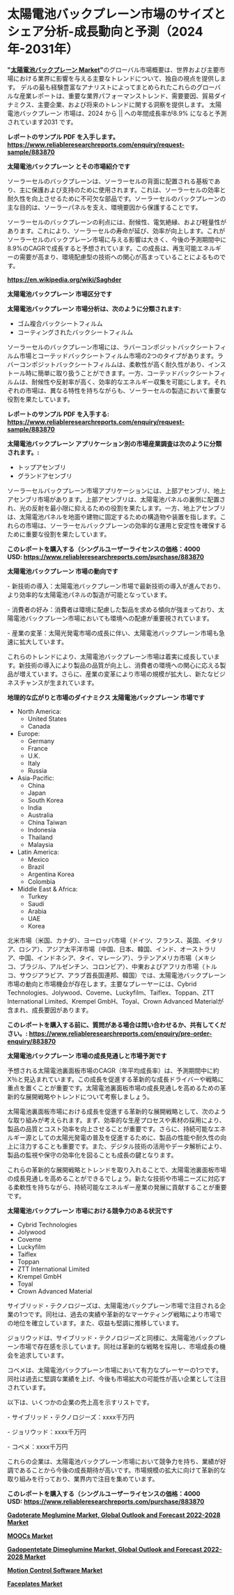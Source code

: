 <p><h1>太陽電池バックプレーン市場のサイズとシェア分析-成長動向と予測（2024年-2031年）</h1></p><p><strong>"<a href="https://www.reliableresearchreports.com/solar-cell-back-plane-r883870">太陽電池バックプレーン Market</a>"</strong>のグローバル市場概要は、世界および主要市場における業界に影響を与える主要なトレンドについて、独自の視点を提供します。 デルの最も経験豊富なアナリストによってまとめられたこれらのグローバルな産業レポートは、重要な業界パフォーマンストレンド、需要要因、貿易ダイナミクス、主要企業、および将来のトレンドに関する洞察を提供します。 太陽電池バックプレーン 市場は、2024 から || への年間成長率が8.9% になると予測されています2031 です。</p>
<p><strong>レポートのサンプル PDF を入手します。</strong><strong><a href="https://www.reliableresearchreports.com/enquiry/request-sample/883870">https://www.reliableresearchreports.com/enquiry/request-sample/883870</a></strong></p>
<p><strong>太陽電池バックプレーン とその市場紹介です</strong></p>
<p><p>ソーラーセルのバックプレーンは、ソーラーセルの背面に配置される基板であり、主に保護および支持のために使用されます。これは、ソーラーセルの効率と耐久性を向上させるために不可欠な部品です。ソーラーセルのバックプレーンの主な目的は、ソーラーパネルを支え、環境要因から保護することです。</p><p>ソーラーセルのバックプレーンの利点には、耐候性、電気絶縁、および軽量性があります。これにより、ソーラーセルの寿命が延び、効率が向上します。これがソーラーセルのバックプレーン市場に与える影響は大きく、今後の予測期間中に8.9%のCAGRで成長すると予想されています。この成長は、再生可能エネルギーの需要が高まり、環境配慮型の技術への関心が高まっていることによるものです。</p><a href="https://en.wikipedia.org/wiki/Saghder"></a></p>
<p><strong><a href="https://en.wikipedia.org/wiki/Saghder">https://en.wikipedia.org/wiki/Saghder</a></strong></p>
<p><strong>太陽電池バックプレーン&nbsp;市場区分です</strong><strong></strong></p>
<p><strong>太陽電池バックプレーン 市場分析は、次のように分類されます:</strong>&nbsp;</p>
<p><ul><li>ゴム複合バックシートフィルム</li><li>コーティングされたバックシートフィルム</li></ul></p>
<p><p>ソーラーセルのバックプレーン市場には、ラバーコンポジットバックシートフィルム市場とコーテッドバックシートフィルム市場の2つのタイプがあります。ラバーコンポジットバックシートフィルムは、柔軟性が高く耐久性があり、インストール時に簡単に取り扱うことができます。一方、コーテッドバックシートフィルムは、耐候性や反射率が高く、効率的なエネルギー収集を可能にします。それぞれの市場は、異なる特性を持ちながらも、ソーラーセルの製造において重要な役割を果たしています。</p></p>
<p><strong>レポートのサンプル PDF を入手する: <a href="https://www.reliableresearchreports.com/enquiry/request-sample/883870">https://www.reliableresearchreports.com/enquiry/request-sample/883870</a></strong></p>
<p><strong> 太陽電池バックプレーン アプリケーション別の市場産業調査は次のように分類されます。:</strong></p>
<p><ul><li>トップアセンブリ</li><li>グランドアセンブリ</li></ul></p>
<p><p>ソーラーセルバックプレーン市場アプリケーションには、上部アセンブリ、地上アセンブリ市場があります。上部アセンブリは、太陽電池パネルの裏側に配置され、光の反射を最小限に抑えるための役割を果たします。一方、地上アセンブリは、太陽電池パネルを地面や建物に固定するための構造物や装置を指します。これらの市場は、ソーラーセルバックプレーンの効率的な運用と安定性を確保するために重要な役割を果たしています。</p></p>
<p><strong>このレポートを購入する（シングルユーザーライセンスの価格：4000 USD:</strong><strong>&nbsp;<a href="https://www.reliableresearchreports.com/purchase/883870">https://www.reliableresearchreports.com/purchase/883870</a></strong></p>
<p><strong>太陽電池バックプレーン 市場の動向です</strong></p>
<p><p>- 新技術の導入：太陽電池バックプレーン市場で最新技術の導入が進んでおり、より効率的な太陽電池パネルの製造が可能となっています。</p><p>- 消費者の好み：消費者は環境に配慮した製品を求める傾向が強まっており、太陽電池バックプレーン市場においても環境への配慮が重要視されています。</p><p>- 産業の変革：太陽光発電市場の成長に伴い、太陽電池バックプレーン市場も急速に拡大しています。</p><p>これらのトレンドにより、太陽電池バックプレーン市場は着実に成長しています。新技術の導入により製品の品質が向上し、消費者の環境への関心に応える製品が増えています。さらに、産業の変革により市場の規模が拡大し、新たなビジネスチャンスが生まれています。</p></p>
<p><strong>地理的な広がりと市場のダイナミクス 太陽電池バックプレーン 市場です</strong></p>
<p><ul>
    <li>
        North America:
        <ul>
            <li>United States</li>
            <li>Canada</li>
        </ul>
    </li>
    <li>
        Europe:
        <ul>
            <li>Germany</li>
            <li>France</li>
            <li>U.K.</li>
            <li>Italy</li>
            <li>Russia</li>
        </ul>
    </li>
    <li>
        Asia-Pacific:
        <ul>
            <li>China</li>
            <li>Japan</li>
            <li>South Korea</li>
            <li>India</li>
            <li>Australia</li>
            <li>China Taiwan</li>
            <li>Indonesia</li>
            <li>Thailand</li>
            <li>Malaysia</li>
        </ul>
    </li>
    <li>
        Latin America:
        <ul>
            <li>Mexico</li>
            <li>Brazil</li>
            <li>Argentina Korea</li>
            <li>Colombia</li>
        </ul>
    </li>
    <li>
        Middle East & Africa:
        <ul>
            <li>Turkey</li>
            <li>Saudi</li>
            <li>Arabia</li>
            <li>UAE</li>
            <li>Korea</li>
        </ul>
    </li>
    </ul></p>
<p><p>北米市場（米国、カナダ）、ヨーロッパ市場（ドイツ、フランス、英国、イタリア、ロシア）、アジア太平洋市場（中国、日本、韓国、インド、オーストラリア、中国、インドネシア、タイ、マレーシア）、ラテンアメリカ市場（メキシコ、ブラジル、アルゼンチン、コロンビア）、中東およびアフリカ市場（トルコ、サウジアラビア、アラブ首長国連邦、韓国）では、太陽電池バックプレーン市場の動向と市場機会が存在します。主要なプレーヤーには、Cybrid Technologies、Jolywood、Coveme、Luckyfilm、Taiflex、Toppan、ZTT International Limited、Krempel GmbH、Toyal、Crown Advanced Materialが含まれ、成長要因があります。</p></p>
<p><strong>このレポートを購入する前に、質問がある場合は問い合わせるか、共有してください。:&nbsp;<a href="https://www.reliableresearchreports.com/enquiry/pre-order-enquiry/883870">https://www.reliableresearchreports.com/enquiry/pre-order-enquiry/883870</a></strong></p>
<p><strong>太陽電池バックプレーン 市場の成長見通しと市場予測です</strong></p>
<p><p>予想される太陽電池裏面板市場のCAGR（年平均成長率）は、予測期間中に約X％と見込まれています。この成長を促進する革新的な成長ドライバーや戦略に重点を置くことが重要です。太陽電池裏面板市場の成長見通しを高めるための革新的な展開戦略やトレンドについて考察しましょう。</p><p>太陽電池裏面板市場における成長を促進する革新的な展開戦略として、次のような取り組みが考えられます。まず、効率的な生産プロセスや素材の採用により、製品の品質とコスト効率を向上させることが重要です。さらに、持続可能なエネルギー源としての太陽光発電の普及を促進するために、製品の性能や耐久性の向上に注力することも重要です。また、デジタル技術の活用やデータ解析により、製品の監視や保守の効率化を図ることも成長の鍵となります。</p><p>これらの革新的な展開戦略とトレンドを取り入れることで、太陽電池裏面板市場の成長見通しを高めることができるでしょう。新たな技術や市場ニーズに対応する柔軟性を持ちながら、持続可能なエネルギー産業の発展に貢献することが重要です。</p></p>
<p><strong>太陽電池バックプレーン 市場における競争力のある状況です</strong></p>
<p><ul><li>Cybrid Technologies</li><li>Jolywood</li><li>Coveme</li><li>Luckyfilm</li><li>Taiflex</li><li>Toppan</li><li>ZTT International Limited</li><li>Krempel GmbH</li><li>Toyal</li><li>Crown Advanced Material</li></ul></p>
<p><p>サイブリッド・テクノロジーズは、太陽電池バックプレーン市場で注目される企業の1つです。同社は、過去の実績や革新的なマーケティング戦略により市場での地位を確立しています。また、収益も堅調に推移しています。</p><p>ジョリウッドは、サイブリッド・テクノロジーズと同様に、太陽電池バックプレーン市場で存在感を示しています。同社は革新的な戦略を採用し、市場成長の機会を追求しています。</p><p>コベメは、太陽電池バックプレーン市場において有力なプレーヤーの1つです。同社は過去に堅調な業績を上げ、今後も市場拡大の可能性が高い企業として注目されています。</p><p>以下は、いくつかの企業の売上高を示すリストです。</p><p>- サイブリッド・テクノロジーズ：xxxx千万円</p><p>- ジョリウッド：xxxx千万円</p><p>- コベメ：xxxx千万円</p><p>これらの企業は、太陽電池バックプレーン市場において競争力を持ち、業績が好調であることから今後の成長期待が高いです。市場規模の拡大に向けて革新的な取り組みを行っており、業界内で注目を集めています。</p></p>
<p><strong>このレポートを購入する（シングルユーザーライセンスの価格：4000 USD:</strong>&nbsp;<strong><a href="https://www.reliableresearchreports.com/purchase/883870">https://www.reliableresearchreports.com/purchase/883870</a></strong></p>
<p><strong><p><a href="https://issuu.com/reportprime-2/docs/gadoterate-meglumine-market-global-_8a43fac94e4f38">Gadoterate Meglumine Market, Global Outlook and Forecast 2022-2028 Market</a></p><p><a href="https://github.com/sardarp081/Market-Research-Report-List-2/blob/main/moocs-market.md">MOOCs Market</a></p><p><a href="https://issuu.com/reportprime-2/docs/gadopentetate-dimeglumine-market-gl_6b04ded14aa563">Gadopentetate Dimeglumine Market, Global Outlook and Forecast 2022-2028 Market</a></p><p><a href="https://github.com/waylose1223/Market-Research-Report-List-2/blob/main/motion-control-software-market.md">Motion Control Software Market</a></p><p><a href="https://www.linkedin.com/pulse/faceplates-market-size-growing-cagr-125-frugal-egon-qhafc?trackingId=f8V%2FmSDZSL2JDSLnac96qQ%3D%3D">Faceplates Market</a></p></strong></p>